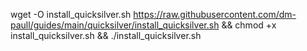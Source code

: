 wget -O install_quicksilver.sh https://raw.githubusercontent.com/dm-paull/guides/main/quicksilver/install_quicksilver.sh && chmod +x install_quicksilver.sh && ./install_quicksilver.sh
